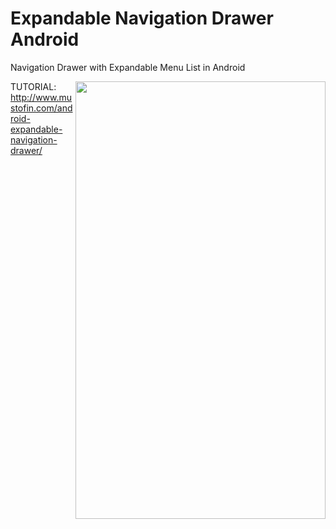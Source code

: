 # Expandable Navigation Drawer Android
Navigation Drawer with Expandable Menu List in Android

<img src="https://github.com/mustofin/Expandable-Navigation-Drawer/blob/master/ExpandableNavigationDrawer.gif?raw=true" width="400" height="700" style="float: right;"/>


TUTORIAL: http://www.mustofin.com/android-expandable-navigation-drawer/

